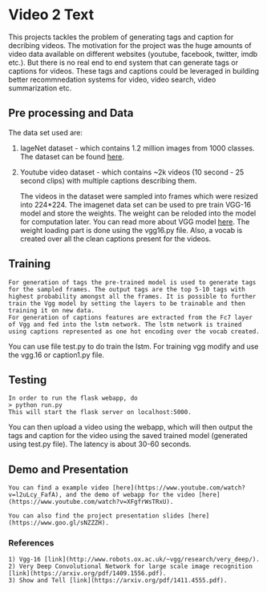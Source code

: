 # **Video 2 Text**

This projects tackles the problem of generating tags and caption for decribing videos. 
The motivation for the project was the huge amounts of video data available on different websites (youtube, facebook, twitter, imdb etc.). 
But there is no real end to end system that can generate tags or captions for videos. 
These tags and captions could be leveraged in building better recommnedation systems for video, video search, video summarization etc.

## **Pre processing and Data**

The data set used are:
1) IageNet dataset - which contains 1.2 million images from 1000 classes.
The dataset can be found [here](http://image-net.org/download-images).

2) Youtube video dataset - which contains ~2k videos (10 second - 25 second clips) with multiple captions describing them.

	The videos in the dataset were sampled into frames which were resized into 224*224.
The imagenet data set can be used to pre train VGG-16 model and store the weights.
The weight can be reloded into the model for computation later. You can read more about VGG model [here](http://www.robots.ox.ac.uk/~vgg/research/very_deep/).
The weight loading part is done using the vgg16.py file.
Also, a vocab is created over all the clean captions present for the videos.


## **Training**

	For generation of tags the pre-trained model is used to generate tags for the sampled frames. The output tags are the top 5-10 tags with highest probability amongst all the frames. It is possible to further train the Vgg model by setting the layers to be trainable and then training it on new data.
	For generation of captions features are extracted from the Fc7 layer of Vgg and fed into the lstm network. The lstm network is trained using captions represented as one hot encoding over the vocab created.
You can use file test.py to do train the lstm. For training vgg modify and use the vgg.16 or caption1.py file.

## **Testing**

	In order to run the flask webapp, do
	> python run.py
	This will start the flask server on localhost:5000. 
You can then upload a video using the webapp, which will then output the tags and caption for the video using the saved trained model (generated using test.py file). 
The latency is about 30-60 seconds.

## **Demo and Presentation**

	You can find a example video [here](https://www.youtube.com/watch?v=l2uLcy_FafA), and the demo of webapp for the video [here](https://www.youtube.com/watch?v=XFgfrWsTRxU).

	You can also find the project presentation slides [here](https://www.goo.gl/sNZZZH).

### **References**

	1) Vgg-16 [link](http://www.robots.ox.ac.uk/~vgg/research/very_deep/).
	2) Very Deep Convolutional Network for large scale image recognition [link](https://arxiv.org/pdf/1409.1556.pdf).
	3) Show and Tell [link](https://arxiv.org/pdf/1411.4555.pdf).
